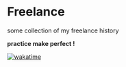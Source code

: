 # Freelance 

some collection of my freelance history 

**practice make perfect !**

[![wakatime](https://wakatime.com/badge/user/5c4d6a5b-0b6e-45b9-b81f-78e13584375d/project/cc71d495-8924-4e3d-a57e-2062d8db0e61.svg)](https://wakatime.com/badge/user/5c4d6a5b-0b6e-45b9-b81f-78e13584375d/project/cc71d495-8924-4e3d-a57e-2062d8db0e61)